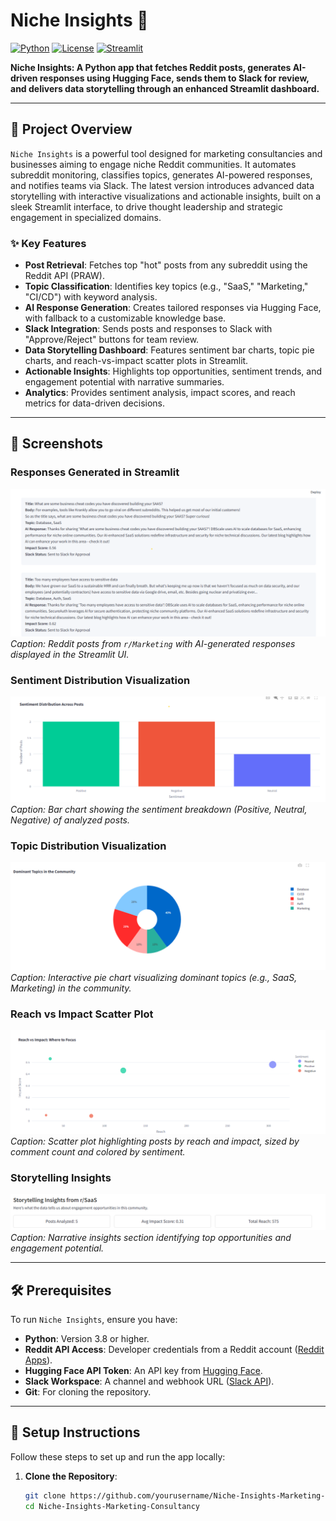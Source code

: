 # Niche Insights 🚀

[![Python](https://img.shields.io/badge/Python-3.8+-blue.svg)](https://www.python.org/)
[![License](https://img.shields.io/badge/License-MIT-green.svg)](LICENSE)
[![Streamlit](https://img.shields.io/badge/UI-Streamlit-ff4b4b.svg)](https://streamlit.io/)

**Niche Insights: A Python app that fetches Reddit posts, generates AI-driven responses using Hugging Face, sends them to Slack for review, and delivers data storytelling through an enhanced Streamlit dashboard.**

---

## 📖 Project Overview

`Niche Insights` is a powerful tool designed for marketing consultancies and businesses aiming to engage niche Reddit communities. It automates subreddit monitoring, classifies topics, generates AI-powered responses, and notifies teams via Slack. The latest version introduces advanced data storytelling with interactive visualizations and actionable insights, built on a sleek Streamlit interface, to drive thought leadership and strategic engagement in specialized domains.

### ✨ Key Features
- **Post Retrieval**: Fetches top "hot" posts from any subreddit using the Reddit API (PRAW).
- **Topic Classification**: Identifies key topics (e.g., "SaaS," "Marketing," "CI/CD") with keyword analysis.
- **AI Response Generation**: Creates tailored responses via Hugging Face, with fallback to a customizable knowledge base.
- **Slack Integration**: Sends posts and responses to Slack with "Approve/Reject" buttons for team review.
- **Data Storytelling Dashboard**: Features sentiment bar charts, topic pie charts, and reach-vs-impact scatter plots in Streamlit.
- **Actionable Insights**: Highlights top opportunities, sentiment trends, and engagement potential with narrative summaries.
- **Analytics**: Provides sentiment analysis, impact scores, and reach metrics for data-driven decisions.

---

## 📸 Screenshots

### Responses Generated in Streamlit
![Streamlit Responses](Screenshots/Marketing_Responses.png)  
*Caption: Reddit posts from `r/Marketing` with AI-generated responses displayed in the Streamlit UI.*

### Sentiment Distribution Visualization
![Sentiment Distribution](Screenshots/Sentiment_Distribution.png)  
*Caption: Bar chart showing the sentiment breakdown (Positive, Neutral, Negative) of analyzed posts.*

### Topic Distribution Visualization
![Topic Distribution](Screenshots/Topic_Distribution.png)  
*Caption: Interactive pie chart visualizing dominant topics (e.g., SaaS, Marketing) in the community.*

### Reach vs Impact Scatter Plot
![Reach vs Impact](Screenshots/Reach_vs_Impact.png)  
*Caption: Scatter plot highlighting posts by reach and impact, sized by comment count and colored by sentiment.*

### Storytelling Insights
![Storytelling Insights](Screenshots/Storytelling_Insights.png)  
*Caption: Narrative insights section identifying top opportunities and engagement potential.*

---

## 🛠️ Prerequisites

To run `Niche Insights`, ensure you have:
- **Python**: Version 3.8 or higher.
- **Reddit API Access**: Developer credentials from a Reddit account ([Reddit Apps](https://www.reddit.com/prefs/apps)).
- **Hugging Face API Token**: An API key from [Hugging Face](https://huggingface.co/settings/tokens).
- **Slack Workspace**: A channel and webhook URL ([Slack API](https://api.slack.com/messaging/webhooks)).
- **Git**: For cloning the repository.

---

## 🚀 Setup Instructions

Follow these steps to set up and run the app locally:

1. **Clone the Repository**:
   ```bash
   git clone https://github.com/yourusername/Niche-Insights-Marketing-Consultancy.git
   cd Niche-Insights-Marketing-Consultancy
